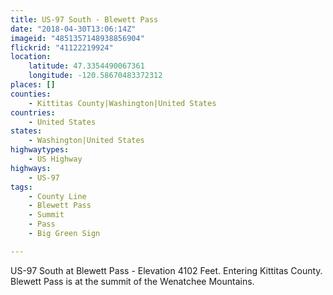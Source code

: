 ```yaml
---
title: US-97 South - Blewett Pass
date: "2018-04-30T13:06:14Z"
imageid: "4851357148938856904"
flickrid: "41122219924"
location:
    latitude: 47.3354490067361
    longitude: -120.58670483372312
places: []
counties:
    - Kittitas County|Washington|United States
countries:
    - United States
states:
    - Washington|United States
highwaytypes:
    - US Highway
highways:
    - US-97
tags:
    - County Line
    - Blewett Pass
    - Summit
    - Pass
    - Big Green Sign

---
```

US-97 South at Blewett Pass - Elevation 4102 Feet.  Entering Kittitas County.  Blewett Pass is at the summit of the Wenatchee Mountains.